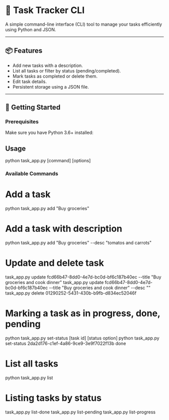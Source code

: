 # 📝 Task Tracker CLI

A simple command-line interface (CLI) tool to manage your tasks efficiently using Python and JSON.

---

## 📦 Features

- Add new tasks with a description.
- List all tasks or filter by status (pending/completed).
- Mark tasks as completed or delete them.
- Edit task details.
- Persistent storage using a JSON file.

---

## 🚀 Getting Started

### Prerequisites

Make sure you have Python 3.6+ installed:

## Usage
python task_app.py [command] [options]

### Available Commands
# Add a task
python task_app.py add "Buy groceries"
# Add a task with description
python task_app.py add "Buy groceries" --desc  "tomatos and carrots"

# Update and delete task
task_app.py update fcd66b47-8dd0-4e7d-bc0d-bf6c187b40ec --title "Buy groceries and cook dinner"
task_app.py update fcd66b47-8dd0-4e7d-bc0d-bf6c187b40ec --title "Buy groceries and cook dinner" --desc ""
task_app.py delete 01290252-5431-430b-b9fb-d834ec52046f

# Marking a task as in progress, done, pending
python task_app.py set-status [task id] [status option]
python task_app.py set-status 2da2d176-c1ef-4a86-9ce9-3e9f7022f13b done

# List all tasks
python task_app.py list

# Listing tasks by status
task_app.py list-done
task_app.py list-pending
task_app.py list-progress



